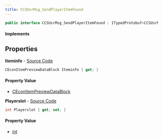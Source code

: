 ```yaml
---
title: CCSUsrMsg_SendPlayerItemFound
---
```


```csharp
public interface CCSUsrMsg_SendPlayerItemFound : ITypedProtobuf<CCSUsrMsg_SendPlayerItemFound>, INativeHandle, INetMessage<CCSUsrMsg_SendPlayerItemFound>, IDisposable
```

#### Implements

## Properties

**Iteminfo** - [Source Code](https://github.com/swiftly-solution/swiftlys2/blob/main/managed/src/SwiftlyS2.Generated/Protobufs/Interfaces/CCSUsrMsg_SendPlayerItemFound.cs#L18)

```csharp
CEconItemPreviewDataBlock Iteminfo { get; }
```

#### Property Value

- [CEconItemPreviewDataBlock](/docs/api/shared/protobufdefinitions/ceconitempreviewdatablock)

**Playerslot** - [Source Code](https://github.com/swiftly-solution/swiftlys2/blob/main/managed/src/SwiftlyS2.Generated/Protobufs/Interfaces/CCSUsrMsg_SendPlayerItemFound.cs#L21)

```csharp
int Playerslot { get; set; }
```

#### Property Value

- [int](https://learn.microsoft.com/dotnet/api/system.int32)

